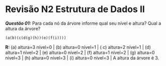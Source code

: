 # Revisão N2 Estrutura de Dados II

***Questão 01:*** Para cada nó da árvore informe qual seu nível e altura? Qual a altura da árvore?

    (a(b)(c(d(g)(h))(e)(f(i))))
**R:** (a) altura=3 nível=0 | (b) altura=0 nível=1 | ( c) altura=2 nível=1 | (d) altura=1 nível=2 | (e) altura=0 nível=2 | (f) altura=1 nível=2  | (g) altura=0 nível=3 | (h) altura=0 nível=3 | (i) altura=0 nível=3 | A altura da árvore é 3. 